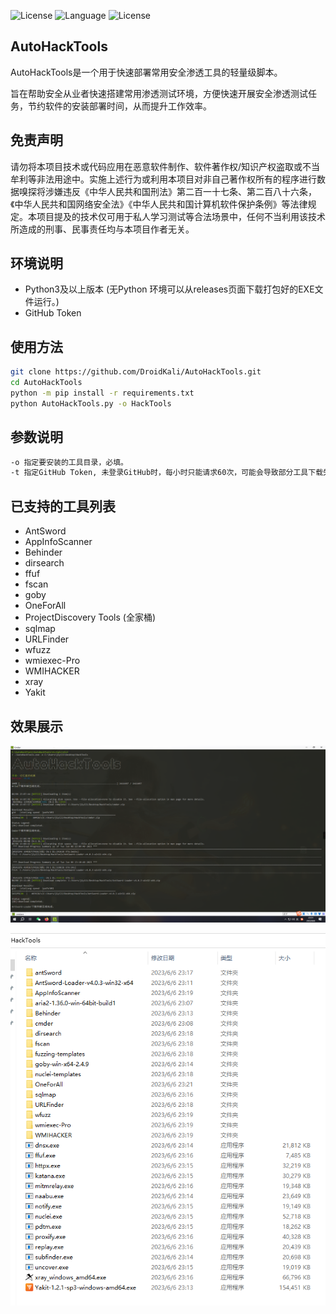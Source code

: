 ![License](https://img.shields.io/badge/Version-V0.0.1-red) ![Language](https://img.shields.io/badge/Language-Python3-blue) ![License](https://img.shields.io/badge/License-GPL3.0-orange) 

## AutoHackTools

AutoHackTools是一个用于快速部署常用安全渗透工具的轻量级脚本。

旨在帮助安全从业者快速搭建常用渗透测试环境，方便快速开展安全渗透测试任务，节约软件的安装部署时间，从而提升工作效率。

## 免责声明

请勿将本项目技术或代码应用在恶意软件制作、软件著作权/知识产权盗取或不当牟利等非法用途中。实施上述行为或利用本项目对非自己著作权所有的程序进行数据嗅探将涉嫌违反《中华人民共和国刑法》第二百一十七条、第二百八十六条，《中华人民共和国网络安全法》《中华人民共和国计算机软件保护条例》等法律规定。本项目提及的技术仅可用于私人学习测试等合法场景中，任何不当利用该技术所造成的刑事、民事责任均与本项目作者无关。

## 环境说明

- Python3及以上版本 (无Python 环境可以从releases页面下载打包好的EXE文件运行。)
- GitHub Token

## 使用方法

```bash
git clone https://github.com/DroidKali/AutoHackTools.git
cd AutoHackTools
python -m pip install -r requirements.txt
python AutoHackTools.py -o HackTools
```
## 参数说明

```txt
-o 指定要安装的工具目录，必填。
-t 指定GitHub Token, 未登录GitHub时，每小时只能请求60次，可能会导致部分工具下载失败，建议配置
```

## 已支持的工具列表
- AntSword
- AppInfoScanner
- Behinder
- dirsearch
- ffuf
- fscan
- goby
- OneForAll
- ProjectDiscovery Tools (全家桶)
- sqlmap
- URLFinder
- wfuzz
- wmiexec-Pro
- WMIHACKER
- xray
- Yakit

## 效果展示
![效果展示](AutoHackTools.png)

![tools](tools.png)